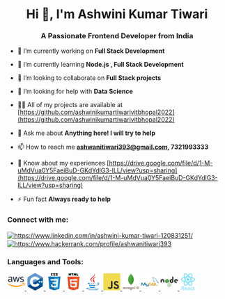  <h1 align="center">Hi 👋, I'm Ashwini Kumar Tiwari</h1>
<h3 align="center">A Passionate Frontend Developer from India</h3>

- 🔭 I’m currently working on **Full Stack Development**

- 🌱 I’m currently learning **Node.js , Full Stack Development**

- 👯 I’m looking to collaborate on **Full Stack projects**

- 🤝 I’m looking for help with **Data Science**

- 👨‍💻 All of my projects are available at [https://github.com/ashwinikumartiwarivitbhopal2022](https://github.com/ashwinikumartiwarivitbhopal2022)

- 💬 Ask me about **Anything here! I will try to help**

- 📫 How to reach me **ashwanitiwari393@gmail.com, 7321993333**

- 📄 Know about my experiences [https://drive.google.com/file/d/1-M-uMdVua0Y5FaeiBuD-GKdYdlG3-lLL/view?usp=sharing](https://drive.google.com/file/d/1-M-uMdVua0Y5FaeiBuD-GKdYdlG3-lLL/view?usp=sharing)

- ⚡ Fun fact **Always ready to help**

<h3 align="left">Connect with me:</h3>
<p align="left">
<a href="https://linkedin.com/in/https://www.linkedin.com/in/ashwini-kumar-tiwari-120831251/" target="blank"><img align="center" src="https://raw.githubusercontent.com/rahuldkjain/github-profile-readme-generator/master/src/images/icons/Social/linked-in-alt.svg" alt="https://www.linkedin.com/in/ashwini-kumar-tiwari-120831251/" height="30" width="40" /></a>
<a href="https://www.hackerrank.com/https://www.hackerrank.com/profile/ashwanitiwari393" target="blank"><img align="center" src="https://raw.githubusercontent.com/rahuldkjain/github-profile-readme-generator/master/src/images/icons/Social/hackerrank.svg" alt="https://www.hackerrank.com/profile/ashwanitiwari393" height="30" width="40" /></a>
</p>

<h3 align="left">Languages and Tools:</h3>
<p align="left"> <a href="https://aws.amazon.com" target="_blank" rel="noreferrer"> <img src="https://raw.githubusercontent.com/devicons/devicon/master/icons/amazonwebservices/amazonwebservices-original-wordmark.svg" alt="aws" width="40" height="40"/> <a href="https://www.w3schools.com/cpp/" target="_blank" rel="noreferrer"> <img src="https://raw.githubusercontent.com/devicons/devicon/master/icons/cplusplus/cplusplus-original.svg" alt="cplusplus" width="40" height="40"/> </a> <a href="https://www.w3schools.com/css/" target="_blank" rel="noreferrer"> <img src="https://raw.githubusercontent.com/devicons/devicon/master/icons/css3/css3-original-wordmark.svg" alt="css3" width="40" height="40"/> </a> <a href="https://www.w3.org/html/" target="_blank" rel="noreferrer"> <img src="https://raw.githubusercontent.com/devicons/devicon/master/icons/html5/html5-original-wordmark.svg" alt="html5" width="40" height="40"/> </a> <a href="https://www.java.com" target="_blank" rel="noreferrer"> <img src="https://raw.githubusercontent.com/devicons/devicon/master/icons/java/java-original.svg" alt="java" width="40" height="40"/> </a> <a href="https://developer.mozilla.org/en-US/docs/Web/JavaScript" target="_blank" rel="noreferrer"> <img src="https://raw.githubusercontent.com/devicons/devicon/master/icons/javascript/javascript-original.svg" alt="javascript" width="40" height="40"/> </a> <a href="https://www.mongodb.com/" target="_blank" rel="noreferrer"> <img src="https://raw.githubusercontent.com/devicons/devicon/master/icons/mongodb/mongodb-original-wordmark.svg" alt="mongodb" width="40" height="40"/> </a> <a href="https://www.mysql.com/" target="_blank" rel="noreferrer"> <img src="https://raw.githubusercontent.com/devicons/devicon/master/icons/mysql/mysql-original-wordmark.svg" alt="mysql" width="40" height="40"/> </a> <a href="https://nodejs.org" target="_blank" rel="noreferrer"> <img src="https://raw.githubusercontent.com/devicons/devicon/master/icons/nodejs/nodejs-original-wordmark.svg" alt="nodejs" width="40" height="40"/> </a> <a href="https://reactjs.org/" target="_blank" rel="noreferrer"> <img src="https://raw.githubusercontent.com/devicons/devicon/master/icons/react/react-original-wordmark.svg" alt="react" width="40" height="40"/> </a> </p>

